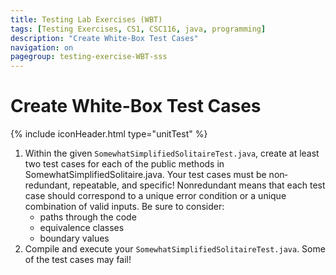 ```yaml
---
title: Testing Lab Exercises (WBT)
tags: [Testing Exercises, CS1, CSC116, java, programming]
description: "Create White-Box Test Cases"
navigation: on
pagegroup: testing-exercise-WBT-sss
---
```


# Create White-Box Test Cases
{% include iconHeader.html type="unitTest" %}


1. Within the given `SomewhatSimplifiedSolitaireTest.java`, create at least two test cases for each of the public methods in SomewhatSimplifiedSolitaire.java. Your test cases must be non­redundant, repeatable, and specific! Non­redundant means that each test case should correspond to a unique error condition or a unique combination of valid inputs. Be sure to consider:
    - paths through the code
    - equivalence classes
    - boundary values
2. Compile and execute your `SomewhatSimplifiedSolitaireTest.java`. Some of the test cases may fail! 